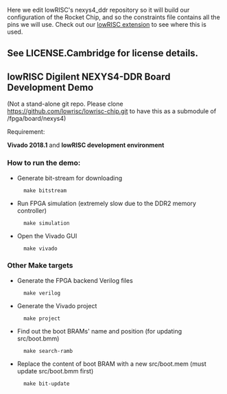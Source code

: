Here we edit lowRISC's nexys4_ddr repository so it will build our configuration of the Rocket Chip, and so the constraints file contains all the pins we will use. Check out our [lowRISC extension](https://github.com/MaddieBurbage/lowrisc-extended) to see where this is used.

## See LICENSE.Cambridge for license details.

 lowRISC Digilent NEXYS4-DDR Board Development Demo
--------------------------------------------------------

(Not a stand-alone git repo. Please clone https://github.com/lowrisc/lowrisc-chip.git to have this as a submodule of <lowrisc-chip>/fpga/board/nexys4)

Requirement:

  **Vivado 2018.1** and **lowRISC development environment**

### How to run the demo:


* Generate bit-stream for downloading

        make bitstream

* Run FPGA simulation (extremely slow due to the DDR2 memory controller)

        make simulation

* Open the Vivado GUI

        make vivado

### Other Make targets

* Generate the FPGA backend Verilog files

        make verilog

* Generate the Vivado project

        make project

* Find out the boot BRAMs' name and position (for updating src/boot.bmm)

        make search-ramb

* Replace the content of boot BRAM with a new src/boot.mem (must update src/boot.bmm first)

        make bit-update
